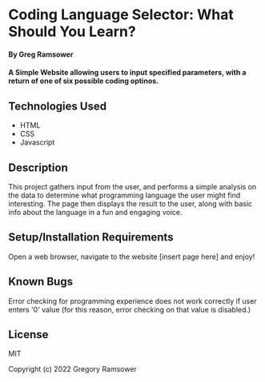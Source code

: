 # Coding Language Selector: What Should You Learn?

#### By Greg Ramsower

#### A Simple Website allowing users to input specified parameters, with a return of one of six possible coding optinos.

## Technologies Used

* HTML
* CSS
* Javascript

## Description

This project gathers input from the user, and performs a simple analysis on the data to determine what programming language the user might find interesting. The page then displays the result to the user, along with basic info about the language in a fun and engaging voice.

## Setup/Installation Requirements

Open a web browser, navigate to the website [insert page here] and enjoy!

## Known Bugs

Error checking for programming experience does not work correctly if user enters '0' value (for this reason, error checking on that value is disabled.)

## License

MIT

Copyright (c) 2022 Gregory Ramsower